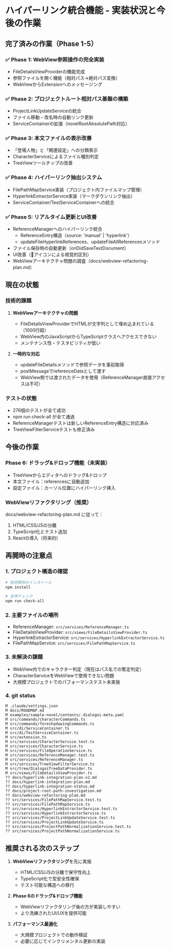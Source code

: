 # ハイパーリンク統合機能 - 実装状況と今後の作業

## 完了済みの作業（Phase 1-5）

### ✅ Phase 1: WebView参照操作の完全実装
- FileDetailsViewProviderの機能完成
- 参照ファイルを開く機能（相対パス→絶対パス変換）
- WebViewからExtensionへのメッセージング

### ✅ Phase 2: プロジェクトルート相対パス基盤の構築
- ProjectLinkUpdateServiceの統合
- ファイル移動・改名時の自動リンク更新
- ServiceContainerの拡張（novelRootAbsolutePath対応）

### ✅ Phase 3: 本文ファイルの表示改善
- 「登場人物」と「関連設定」への分類表示
- CharacterServiceによるファイル種別判定
- TreeViewツールチップの改善

### ✅ Phase 4: ハイパーリンク抽出システム
- FilePathMapService実装（プロジェクト内ファイルマップ管理）
- HyperlinkExtractorService実装（マークダウンリンク抽出）
- ServiceContainer/TestServiceContainerへの統合

### ✅ Phase 5: リアルタイム更新とUI改善
- ReferenceManagerへのハイパーリンク統合
  - ReferenceEntry構造（source: 'manual' | 'hyperlink'）
  - updateFileHyperlinkReferences、updateFileAllReferencesメソッド
- ファイル保存時の自動更新（onDidSaveTextDocument）
- UI改善（🔗アイコンによる視覚的区別）
- WebViewアーキテクチャ問題の調査（docs/webview-refactoring-plan.md）

## 現在の状態

### 技術的課題
1. **WebViewアーキテクチャの問題**
   - FileDetailsViewProviderでHTMLが文字列として埋め込まれている（1000行超）
   - WebView内のJavaScriptからTypeScriptクラスへアクセスできない
   - メンテナンス性・テスタビリティが低い

2. **一時的な対応**
   - updateFileDetailsメソッドで参照データを事前取得
   - postMessageでreferenceDataとして渡す
   - WebView側では渡されたデータを使用（ReferenceManager直接アクセスは不可）

### テストの状態
- 276個のテストが全て成功
- npm run check-all が全て通過
- ReferenceManagerテストは新しいReferenceEntry構造に対応済み
- TreeViewFilterServiceテストも修正済み

## 今後の作業

### Phase 6: ドラッグ&ドロップ機能（未実装）
- TreeViewからエディタへのドラッグ&ドロップ
- 本文ファイル：referencesに自動追加
- 設定ファイル：カーソル位置にハイパーリンク挿入

### WebViewリファクタリング（推奨）
docs/webview-refactoring-plan.md に従って：
1. HTML/CSS/JSの分離
2. TypeScript化とテスト追加
3. Reactの導入（将来的）

## 再開時の注意点

### 1. プロジェクト構造の確認
```bash
# 依存関係のインストール
npm install

# 全体チェック
npm run check-all
```

### 2. 主要ファイルの場所
- ReferenceManager: `src/services/ReferenceManager.ts`
- FileDetailsViewProvider: `src/views/FileDetailsViewProvider.ts`
- HyperlinkExtractorService: `src/services/HyperlinkExtractorService.ts`
- FilePathMapService: `src/services/FilePathMapService.ts`

### 3. 未解決の課題
- WebView内でのキャラクター判定（現在はパス名での暫定判定）
- CharacterServiceをWebViewで使用できない問題
- 大規模プロジェクトでのパフォーマンステスト未実施

### 4. git status
```
M .claude/settings.json
M docs/ROADMAP.md
M examples/sample-novel/contents/.dialogoi-meta.yaml
M src/commands/characterCommands.ts
M src/commands/foreshadowingCommands.ts
M src/di/ServiceContainer.ts
M src/di/TestServiceContainer.ts
M src/extension.ts
M src/services/CharacterService.test.ts
M src/services/CharacterService.ts
M src/services/FileOperationService.ts
M src/services/ReferenceManager.test.ts
M src/services/ReferenceManager.ts
M src/services/TreeViewFilterService.ts
M src/tree/DialogoiTreeDataProvider.ts
M src/views/FileDetailsViewProvider.ts
?? docs/hyperlink-integration-plan-v2.md
?? docs/hyperlink-integration-plan.md
?? docs/hyperlink-integration-status.md
?? docs/project-root-path-investigation.md
?? docs/webview-refactoring-plan.md
?? src/services/FilePathMapService.test.ts
?? src/services/FilePathMapService.ts
?? src/services/HyperlinkExtractorService.test.ts
?? src/services/HyperlinkExtractorService.ts
?? src/services/ProjectLinkUpdateService.test.ts
?? src/services/ProjectLinkUpdateService.ts
?? src/services/ProjectPathNormalizationService.test.ts
?? src/services/ProjectPathNormalizationService.ts
```

## 推奨される次のステップ

1. **WebViewリファクタリング**を先に実施
   - HTML/CSS/JSの分離で保守性向上
   - TypeScript化で型安全性確保
   - テスト可能な構造への移行

2. **Phase 6のドラッグ&ドロップ機能**
   - WebViewリファクタリング後の方が実装しやすい
   - より洗練されたUI/UXを提供可能

3. **パフォーマンス最適化**
   - 大規模プロジェクトでの動作検証
   - 必要に応じてインクリメンタル更新の実装